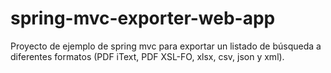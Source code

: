 # spring-mvc-exporter-web-app
Proyecto de ejemplo de spring mvc para exportar un listado de búsqueda a diferentes formatos (PDF iText, PDF XSL-FO, xlsx, csv, json y xml).
